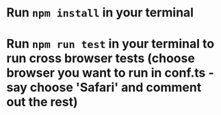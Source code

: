 # Run `npm install` in your terminal

# Run `npm run test` in your terminal to run cross browser tests (choose browser you want  to run in conf.ts - say choose 'Safari' and comment out the rest)
